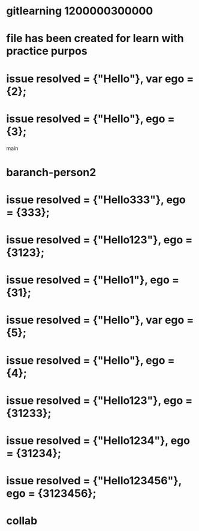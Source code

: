 # gitlearning 1200000300000

# file has been created for learn with practice purpos

# issue resolved = {"Hello"}, var ego = {2};

# issue resolved = {"Hello"}, ego = {3};

main

# baranch-person2

# issue resolved = {"Hello333"}, ego = {333};

# issue resolved = {"Hello123"}, ego = {3123};

# issue resolved = {"Hello1"}, ego = {31};

# issue resolved = {"Hello"}, var ego = {5};

# issue resolved = {"Hello"}, ego = {4};

# issue resolved = {"Hello123"}, ego = {31233};

# issue resolved = {"Hello1234"}, ego = {31234};

# issue resolved = {"Hello123456"}, ego = {3123456};



# collab